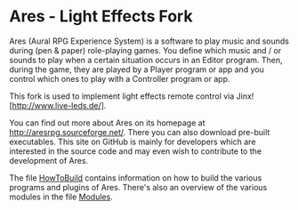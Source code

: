 # Ares - Light Effects Fork

Ares (Aural RPG Experience System) is a software to play music and sounds during (pen & paper) role-playing games. You define which music and / or sounds to play when a certain situation occurs in an Editor program. Then, during the game, they are played by a Player program or app and you control which ones to play with a Controller program or app.

This fork is used to implement light effects remote control via Jinx! [http://www.live-leds.de/].

You can find out more about Ares on its homepage at http://aresrpg.sourceforge.net/. There you can also download pre-built executables. This site on GitHub is mainly for developers which are interested in the source code and may even wish to contribute to the development of Ares.

The file [HowToBuild](HowToBuild.md) contains information on how to build the various programs and plugins of Ares. There's also an overview of the various modules in the file [Modules](Modules.md).
